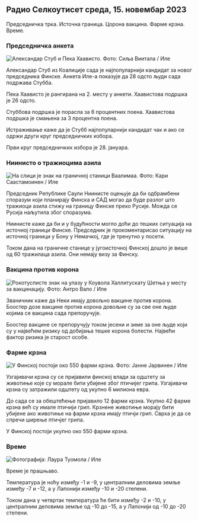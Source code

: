 ## Радио Селкоутисет среда, 15. новембар 2023

Председничка трка. Источна граница. Цорона вакцина. Фарме крзна. Време.

### Председничка анкета

![Александар Стуб и Пека Хаависто. Фото: Сиља Виитала / Иле](хттпс://имагес.цдн.иле.фи/имаге/уплоад/ц_цроп,х_3188,в_5668,к_0,и_327/ар_1.7777777777777777,ц_филл,г_фацес,х_1270,х_пр_0к_ауто:ецо/ф_ауто/фл_лосси/в1698912813/39-11947566543595173663)

Александар Стуб из Коалиције сада је најпопуларнији кандидат за новог председника Финске. Анкета Иле-а показује да 28 одсто људи сада подржава Стубба.

Пека Хаависто је рангирана на 2. месту у анкети. Хаавистова подршка је 26 одсто.

Стуббова подршка је порасла за 6 процентних поена. Хаавистова подршка је смањена за 3 процентна поена.

Истраживање каже да је Стубб најпопуларнији кандидат чак и ако се одржи други круг председничких избора.

Први круг председничких избора је 28. јануара.

### Ниинисто о тражиоцима азила

![На слици је знак на граничној станици Ваалимаа. Фото: Кари Саастамоинен / Иле](хттпс://имагес.цдн.иле.фи/имаге/уплоад/ц_цроп,х_2908,в_5178,к_0,и_0/ар_1.7777777777777777,ц_филл,г_фацес,х_пр_675,х_пр_675к_ауто:ецо/ф_ауто/фл_лосси/в1699908638/39-120003165528559ефц2б)

Председник Републике Саули Ниинисте оцењује да би одбрамбени споразум који планирају Финска и САД могао да буде разлог што тражиоци азила стижу на границу Финске преко Русије. Можда се Русија наљутила због споразума.

Ниинисте каже да би и у будућности могло доћи до тешких ситуација на источној граници Финске. Председник је прокоментарисао ситуацију на источној граници у Бону у Немачкој, где је тренутно у посети.

Током дана на граничне станице у југоисточној Финској дошло је више од 60 тражилаца азила. Они немају визу за Финску.

### Вакцина против корона

![Рокотусписте знак на улазу у Коувола Халлитускату Шетња у месту за вакцинацију. Фото: Антро Вало / Иле](хттпс://имагес.цдн.иле.фи/имаге/уплоад/ц_цроп,х_3247,в_5773,к_0,и_601/ар_1.7777777777777777,ц_филл,г_фацес,х_1200/в_1275,к_ауто:ецо/ф_ауто/фл_лосси/в1699867130/39-11997076551е51ацффф3)

Званичник каже да Неки имају довољно вакцине против корона. Боостер дозе вакцине против корона довољне су за све оне људе којима се вакцина сада препоручује.

Боостер вакцине се препоручују током јесени и зиме за оне људе који су у највећем ризику од добијања тешке корона болести. Највећи фактор ризика је старост особе.

### Фарме крзна

![У Финској постоји око 550 фарми крзна. Фото: Јанне Јарвинен / Иле](хттпс://имагес.цдн.иле.фи/имаге/уплоад/ц_цроп,х_4597,в_8174,к_18,и_0/ар_1.7777777777777777,ц_филл,г_фацес,х_пр_675,х_пр_675к_ауто:ецо/ф_ауто/фл_лосси/в1696520468/39-1181997651ед401620а0)

Узгајивачи крзна су се пријавили финској влади за одштету за животиње које су морале бити убијене због птичијег грипа. Узгајивачи крзна су затражили одштету од укупно 6 милиона евра.

До сада се за обештећење пријавило 12 фарми крзна. Укупно 42 фарме крзна већ су имале птичији грип. Крзнене животиње морају бити убијене ако животиње на фарми крзна имају птичји грип. Сврха је да се спречи ширење птичјег грипа.

У Финској постоји укупно око 550 фарми крзна.

### Време

![ Фотографија: Лаура Туомола / Иле](хттпс://имагес.цдн.иле.фи/имаге/уплоад/ц_цроп,х_1080,в_1919,к_0,и_0/ар_1.7777777777777777,ц_филл,г_фацес,вд_62_1,вд_62_10/к_ауто:ецо/ф_ауто/фл_лосси/в1700050702/39-12009776554б6ф9117дц)

Време је прашњаво.

Температура је ноћу између -1 и -9, у централним деловима земље између -7 и -12, а у Лапонији између -10 и -20 степени.

Током дана у четвртак температура ће бити између -2 и -10, у централним деловима земље од -10 до -15, а у Лапонији од -10 до -20 степени.